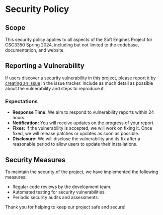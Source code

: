 # Security Policy

## Scope

This security policy applies to all aspects of the Soft Engines Project for CSC3350 Spring 2024, including but not limited to the codebase, documentation, and website.

## Reporting a Vulnerability

If users discover a security vulnerability in this project, please report it by [creating an issue](https://github.com/SophieNguyen113/Soft-Engines-Project/issues) in the issue tracker. Include as much detail as possible about the vulnerability and steps to reproduce it.

### Expectations

- **Response Time:** We aim to respond to vulnerability reports within 24 hours.
- **Notification:** You will receive updates on the progress of your report.
- **Fixes:** If the vulnerability is accepted, we will work on fixing it. Once fixed, we will release patches or updates as soon as possible.
- **Disclosure:** We will disclose the vulnerability and its fix after a reasonable period to allow users to update their installations.

## Security Measures

To maintain the security of the project, we have implemented the following measures:

- Regular code reviews by the development team.
- Automated testing for security vulnerabilities.
- Periodic security audits and assessments.

Thank you for helping to keep our project safe and secure!
